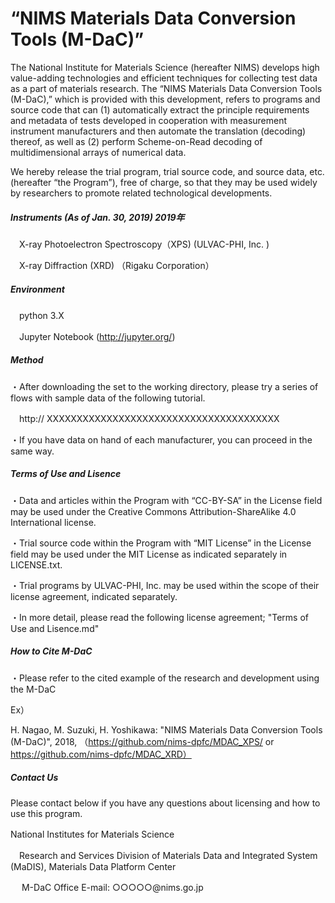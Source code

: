 # “NIMS Materials Data Conversion Tools (M-DaC)”

The National Institute for Materials Science (hereafter NIMS) develops high value-adding technologies and efficient techniques for collecting test data as a part of materials research. The “NIMS Materials Data Conversion Tools (M-DaC),” which is provided with this development, refers to programs and source code that can (1) automatically extract the principle requirements and metadata of tests developed in cooperation with measurement instrument manufacturers and then automate the translation (decoding) thereof, as well as (2) perform Scheme-on-Read decoding of multidimensional arrays of numerical data. 

We hereby release the trial program, trial source code, and source data, etc. (hereafter “the Program”), free of charge, so that they may be used widely by researchers to promote related technological developments.



##### Instruments (As of Jan. 30, 2019) 2019年

　X-ray Photoelectron Spectroscopy（XPS) (ULVAC-PHI, Inc. )

　X-ray Diffraction (XRD)   （Rigaku Corporation）



##### Environment

　python 3.X

　Jupyter Notebook (http://jupyter.org/)



##### Method

・After downloading the set to the working directory, please try a series of flows with sample data of the following tutorial.

　http:// XXXXXXXXXXXXXXXXXXXXXXXXXXXXXXXXXXXXXXX

・If you have data on hand of each manufacturer, you can proceed in the same way.



##### Terms of Use and Lisence

・Data and articles within the Program with “CC-BY-SA” in the License field may be used under the Creative Commons Attribution-ShareAlike 4.0 International license.

・Trial source code within the Program with “MIT License” in the License field may be used under the MIT License as indicated separately in LICENSE.txt. 

・Trial programs by ULVAC-PHI, Inc. may be used within the scope of their license agreement, indicated separately.

・In more detail, please read the following license agreement; "Terms of Use and Lisence.md"



##### How to Cite M-DaC

・Please refer to the cited example of the research and development using the M-DaC

Ex）

H. Nagao, M. Suzuki, H. Yoshikawa: "NIMS Materials Data Conversion Tools (M-DaC)", 2018, （https://github.com/nims-dpfc/MDAC_XPS/   or   https://github.com/nims-dpfc/MDAC_XRD）



##### Contact Us

Please contact below if you have any questions about licensing and how to use this program.



National Institutes for Materials Science　

 　Research and Services Division of Materials Data and Integrated System (MaDIS), Materials Data Platform Center

　 M-DaC Office  E-mail: ○○○○○@nims.go.jp